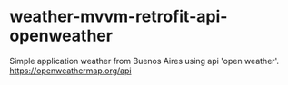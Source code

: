 # weather-mvvm-retrofit-api-openweather
Simple application weather from Buenos Aires using api 'open weather'. https://openweathermap.org/api 
